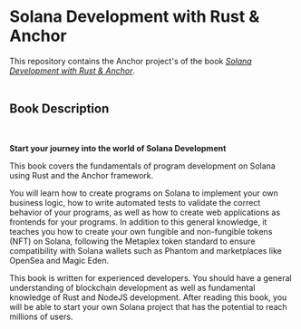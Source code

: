 # Solana Development with Rust & Anchor
This repository contains the Anchor project's of the book [*Solana Development with Rust & Anchor*](https://www.amazon.de/-/en/dp/B0BHVJQMM4). 
<br><br>

## Book Description
<br>

**Start your journey into the world of Solana Development**

This book covers the fundamentals of program development on Solana using Rust and the Anchor framework.

You will learn how to create programs on Solana to implement your own business logic, how to write 
automated tests to validate the correct behavior of your programs, as well as how to create web 
applications as frontends for your programs. In addition to this general knowledge, it teaches you
how to create your own fungible and non-fungible tokens (NFT) on Solana, following the Metaplex token 
standard to ensure compatibility with Solana wallets such as Phantom and marketplaces like OpenSea and Magic Eden.

This book is written for experienced developers. You should have a general understanding of blockchain development as well as fundamental knowledge of Rust and NodeJS development. After reading this book, you will be able to start your own Solana project that has the potential to reach millions of users.
